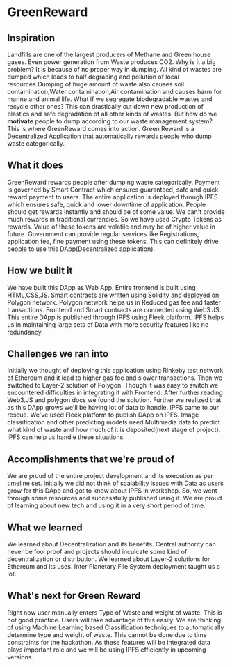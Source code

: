 # GreenReward

## Inspiration
Landfills are one of the largest producers of Methane and Green house gases. Even power generation from Waste produces CO2. Why is it a big problem? It is because of no proper way in dumping. All kind of wastes are dumped which leads to half degrading and pollution of local resources.Dumping of huge amount of waste also causes soil contamination,Water contamination,Air contamination and causes harm for marine and animal life. What if we segregate biodegradable wastes and recycle other ones? This can drastically cut down new production of plastics and safe degradation of all other kinds of wastes. But how do we **motivate** people to dump according to our waste management system? This is where GreenReward comes into action. Green Reward is a Decentralized Application that automatically rewards people who dump waste categorically. 
## What it does
GreenReward rewards people after dumping waste categorically. Payment is governed by Smart Contract which ensures guaranteed, safe and quick reward payment to users. The entire application is deployed through IPFS which ensures safe, quick and lower downtime of application. People should get rewards instantly and should be of some value. We can't provide much rewards in traditional currencies. So we have used Crypto Tokens as rewards. Value of these tokens are volatile and may be of higher value in future. Government can provide regular services like Registrations, application fee, fine payment using these tokens. This can definitely drive people to use this DApp(Decentralized application).
## How we built it
We have built this DApp as Web App. Entire frontend is built using HTML,CSS,JS. Smart contracts are written using Solidity and deployed on Polygon network. Polygon network helps us in Reduced gas fee and faster transactions. Frontend and Smart contracts are connected using Web3.JS. This entire DApp is published through IPFS using Fleek platform. IPFS helps us in maintaining large sets of Data with more security features like no redundancy. 
## Challenges we ran into
Initially we thought of deploying this application using Rinkeby test network of Ethereum and it lead to higher gas fee and slower transactions. Then we switched to Layer-2 solution of Polygon. Though it was easy to switch we encountered difficulties in integrating it with Frontend. After further reading Web3.JS  and polygon docs we found the solution. Further we realized that as this DApp grows we'll be having lot of data to handle. IPFS came to our rescue. We've used Fleek platform to publish DApp on IPFS. Image classification and other predicting models need Multimedia data to predict what kind of waste and how much of it is deposited(next stage of project). IPFS can help us handle these situations.
## Accomplishments that we're proud of
We are proud of the entire project development and its execution as per timeline set. Initially we did not think of scalability issues with Data as users grow for this DApp and got to know about IPFS in workshop. So, we went through some resources and successfully published using it. We are proud of learning about new tech and using it in a very short period of time.
## What we learned
We learned about Decentralization and its benefits. Central authority can never be fool proof and projects should inculcate some kind of decentralization or distribution. We learned about Layer-2 solutions for Ethereum and its uses. Inter Planetary File System deployment taught us a lot. 
## What's next for Green Reward
Right now user manually enters Type of Waste and weight of waste. This is not good practice. Users will take advantage of this easily. We are thinking of using Machine Learning based Classification techniques to automatically determine type and weight of waste. This cannot be done due to time constraints for the hackathon. As these features will be integrated data plays important role and we will be using IPFS efficiently in upcoming versions.

